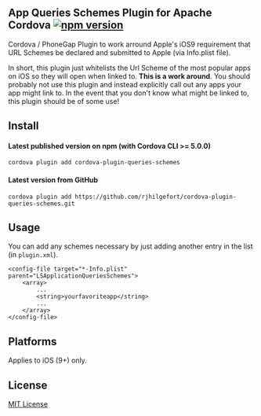 ## App Queries Schemes Plugin for Apache Cordova [![npm version](https://badge.fury.io/js/cordova-plugin-queries-schemes.svg)](http://badge.fury.io/js/cordova-plugin-queries-schemes)

Cordova / PhoneGap Plugin to work arround Apple's iOS9 requirement that URL Schemes be declared and submitted to Apple (via Info.plist file).

In short, this plugin just whitelists the Url Scheme of the most popular apps on iOS so they will open when linked to. **This is a work around**. You should probably not use this plugin and instead explicitly call out any apps your app might link to. In the event that you don't know what might be linked to, this plugin should be of some use!

## Install

#### Latest published version on npm (with Cordova CLI >= 5.0.0)

```
cordova plugin add cordova-plugin-queries-schemes
```

#### Latest version from GitHub

```
cordova plugin add https://github.com/rjhilgefort/cordova-plugin-queries-schemes.git
```

## Usage

You can add any schemes necessary by just adding another entry in the list (in `plugin.xml`).

```
<config-file target="*-Info.plist" parent="LSApplicationQueriesSchemes">
    <array>
        ...
        <string>yourfavoriteapp</string>
        ...
    </array>
</config-file>
```

## Platforms

Applies to iOS (9+) only.

## License

[MIT License](http://mit-license.org)
